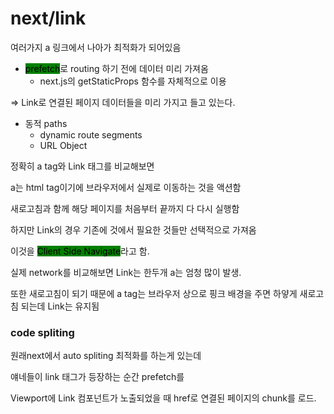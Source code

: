 # next/link

여러가지 a 링크에서 나아가 최적화가 되어있음

* <mark style="background-color:green;">prefetch</mark>로 routing 하기 전에 데이터 미리 가져옴
  * next.js의 getStaticProps 함수를 자체적으로 이용

\=> Link로 연결된 페이지 데이터들을 미리 가지고 들고 있는다.

* 동적 paths
  * dynamic route segments
  * URL Object



정확히 a tag와 Link 태그를 비교해보면

a는 html tag이기에 브라우저에서 실제로 이동하는 것을 액션함

새로고침과 함께 해당 페이지를 처음부터 끝까지 다 다시 실행함



하지만 Link의 경우 기존에 것에서 필요한 것들만 선택적으로 가져옴

이것을 <mark style="background-color:green;">Client Side Navigate</mark>라고 함.

실제 network를 비교해보면 Link는 한두개 a는 엄청 많이 발생.



또한 새로고침이 되기 때문에  a tag는 브라우저 상으로 핑크 배경을 주면 하얗게 새로고침 되는데 Link는 유지됨



### code spliting

원래next에서 auto spliting 최적화를 하는게 있는데&#x20;

얘네들이 link 태그가 등장하는 순간 prefetch를&#x20;



Viewport에 Link 컴포넌트가 노출되었을 때 href로 연결된 페이지의 chunk를 로드.

